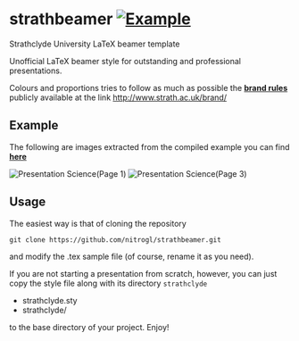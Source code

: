 # strathbeamer [![Example](https://img.shields.io/badge/example-pdf-green.svg)](https://raw.githubusercontent.com/nitrogl/strathbeamer/examples/strath-example.pdf)
Strathclyde University LaTeX beamer template

Unofficial LaTeX beamer style for outstanding and professional presentations.

Colours and proportions tries to follow as much as possible the [**brand rules**](http://www.strath.ac.uk/brand/) publicly available at the link http://www.strath.ac.uk/brand/

## Example

The following are images extracted from the compiled example you can find [**here**](https://raw.githubusercontent.com/nitrogl/strathbeamer/examples/strath-example.pdf)

![Presentation Science(Page 1)](https://raw.githubusercontent.com/nitrogl/master/strathbeamer/examples/strath-example-0.jpg)
![Presentation Science(Page 3)](https://raw.githubusercontent.com/nitrogl/master/strathbeamer/examples/strath-example-2.jpg)

## Usage
The easiest way is that of cloning the repository

    git clone https://github.com/nitrogl/strathbeamer.git

and modify the .tex sample file (of course, rename it as you need).

If you are not starting a presentation from scratch, however, you can just copy the style file along with its directory `strathclyde`

+ strathclyde.sty
+ strathclyde/

to the base directory of your project. Enjoy!

